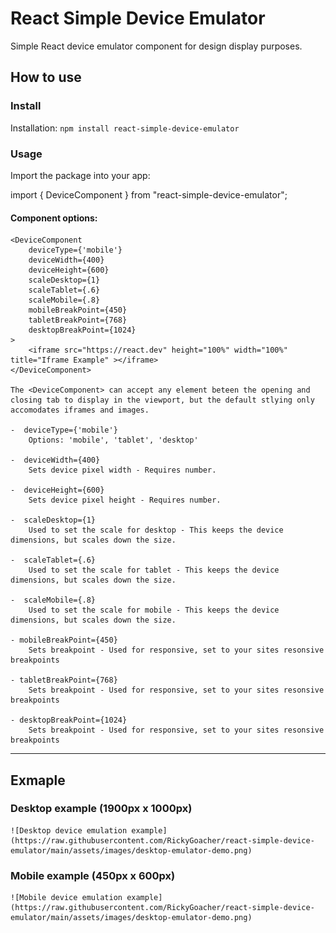 # React Simple Device Emulator

Simple React device emulator component for design display purposes.

## How to use

### Install

Installation: `npm install react-simple-device-emulator`

### Usage

Import the package into your app:

import { DeviceComponent } from "react-simple-device-emulator";

#### Component options:

    <DeviceComponent 
        deviceType={'mobile'} 
        deviceWidth={400} 
        deviceHeight={600} 
        scaleDesktop={1}
        scaleTablet={.6} 
        scaleMobile={.8} 
        mobileBreakPoint={450} 
        tabletBreakPoint={768} 
        desktopBreakPoint={1024}
    >
        <iframe src="https://react.dev" height="100%" width="100%" title="Iframe Example" ></iframe>
    </DeviceComponent>

    The <DeviceComponent> can accept any element beteen the opening and closing tab to display in the viewport, but the default stlying only accomodates iframes and images. 

    -  deviceType={'mobile'}
        Options: 'mobile', 'tablet', 'desktop'

    -  deviceWidth={400}
        Sets device pixel width - Requires number.

    -  deviceHeight={600}
        Sets device pixel height - Requires number.

    -  scaleDesktop={1}
        Used to set the scale for desktop - This keeps the device dimensions, but scales down the size.

    -  scaleTablet={.6}
        Used to set the scale for tablet - This keeps the device dimensions, but scales down the size.

    -  scaleMobile={.8}
        Used to set the scale for mobile - This keeps the device dimensions, but scales down the size.

    - mobileBreakPoint={450}
        Sets breakpoint - Used for responsive, set to your sites resonsive breakpoints

    - tabletBreakPoint={768}
        Sets breakpoint - Used for responsive, set to your sites resonsive breakpoints

    - desktopBreakPoint={1024}
        Sets breakpoint - Used for responsive, set to your sites resonsive breakpoints

---
 ## Exmaple

### Desktop example (1900px x 1000px)

 	![Desktop device emulation example](https://raw.githubusercontent.com/RickyGoacher/react-simple-device-emulator/main/assets/images/desktop-emulator-demo.png)

### Mobile example (450px x 600px)

    ![Mobile device emulation example](https://raw.githubusercontent.com/RickyGoacher/react-simple-device-emulator/main/assets/images/desktop-emulator-demo.png)

